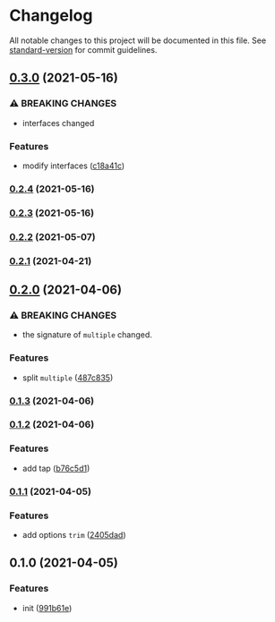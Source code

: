 # Changelog

All notable changes to this project will be documented in this file. See [standard-version](https://github.com/conventional-changelog/standard-version) for commit guidelines.

## [0.3.0](https://github.com/BlackGlory/match/compare/v0.2.4...v0.3.0) (2021-05-16)


### ⚠ BREAKING CHANGES

* interfaces changed

### Features

* modify interfaces ([c18a41c](https://github.com/BlackGlory/match/commit/c18a41c4257da07387df550711415a5b8afb7bd4))

### [0.2.4](https://github.com/BlackGlory/match/compare/v0.2.3...v0.2.4) (2021-05-16)

### [0.2.3](https://github.com/BlackGlory/match/compare/v0.2.2...v0.2.3) (2021-05-16)

### [0.2.2](https://github.com/BlackGlory/match/compare/v0.2.1...v0.2.2) (2021-05-07)

### [0.2.1](https://github.com/BlackGlory/match/compare/v0.2.0...v0.2.1) (2021-04-21)

## [0.2.0](https://github.com/BlackGlory/match/compare/v0.1.3...v0.2.0) (2021-04-06)


### ⚠ BREAKING CHANGES

* the signature of `multiple` changed.

### Features

* split `multiple` ([487c835](https://github.com/BlackGlory/match/commit/487c83535cd6fdbec7a53cb9ab05937e180ae729))

### [0.1.3](https://github.com/BlackGlory/match/compare/v0.1.2...v0.1.3) (2021-04-06)

### [0.1.2](https://github.com/BlackGlory/match/compare/v0.1.1...v0.1.2) (2021-04-06)


### Features

* add tap ([b76c5d1](https://github.com/BlackGlory/match/commit/b76c5d1de0df6134ca1fd5a6be26a0fbc792e3a3))

### [0.1.1](https://github.com/BlackGlory/match/compare/v0.1.0...v0.1.1) (2021-04-05)


### Features

* add options `trim` ([2405dad](https://github.com/BlackGlory/match/commit/2405dad31782c498adba7c299fc9b784c038dca6))

## 0.1.0 (2021-04-05)


### Features

* init ([991b61e](https://github.com/BlackGlory/match/commit/991b61e0347bab67dc59ab61bec6be990768640e))
